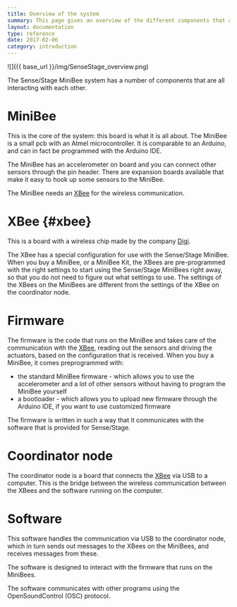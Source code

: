 ```yaml
---
title: Overview of the system
summary: This page gives an overview of the different components that are used in the system
layout: documentation
type: reference
date: 2017-02-06
category: introduction
---
```


![]({{ base_url }}/img/SenseStage_overview.png)

The Sense/Stage MiniBee system has a number of components that are all interacting with each other.

# MiniBee

This is the core of the system: this board is what it is all about. The MiniBee is a small pcb with an Atmel microcontroller. It is comparable to an Arduino, and can in fact be programmed with the Arduino IDE.

The MiniBee has an accelerometer on board and you can connect other sensors through the pin header. There are expansion boards available that make it easy to hook up some sensors to the MiniBee.

The MiniBee needs an [XBee](#xbee) for the wireless communication.

# XBee {#xbee}

This is a board with a wireless chip made by the company [Digi](http://digi.com).

The XBee has a special configuration for use with the Sense/Stage MiniBee. When you buy a MiniBee, or a MiniBee Kit, the XBees are pre-programmed with the right settings to start using the Sense/Stage MiniBees right away, so that you do not need to figure out what settings to use. The settings of the XBees on the MiniBees are different from the settings of the XBee on the coordinator node.


# Firmware

The firmware is the code that runs on the MiniBee and takes care of the communication with the [XBee](#xbee), reading out the sensors and driving the actuators, based on the configuration that is received. When you buy a MiniBee, it comes preprogrammed with:

* the standard MiniBee firmware - which allows you to use the accelerometer and a lot of other sensors without having to program the MiniBee yourself
* a bootloader - which allows you to upload new firmware through the Arduino IDE, if you want to use customized firmware

The firmware is written in such a way that it communicates with the software that is provided for Sense/Stage.

# Coordinator node

The coordinator node is a board that connects the [XBee](#xbee) via USB to a computer. This is the bridge between the wireless communication between the XBees and the software running on the computer.

# Software

This software handles the communication via USB to the coordinator node, which in turn sends out messages to the XBees on the MiniBees, and receives messages from these.

The software is designed to interact with the firmware that runs on the MiniBees.

The software communicates with other programs using the OpenSoundControl (OSC) protocol.
